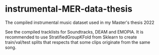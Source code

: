 # instrumental-MER-data-thesis
The compiled instrumental music dataset used in my Master's thesis 2022

See the compiled tracklists for Soundtracks, DEAM and EMOPIA.
It is recommended to use StratifiedGroupKFold from Sklearn to create train/val/test splits that respects that some clips originate from the same song.
